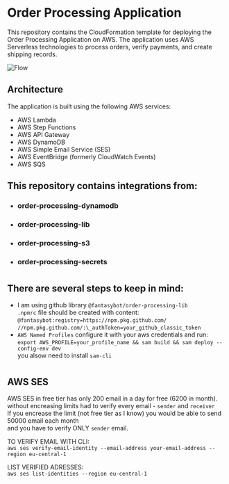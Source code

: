 # Order Processing Application

This repository contains the CloudFormation template for deploying the Order Processing Application on AWS. The application uses AWS Serverless technologies to process orders, verify payments, and create shipping records.

![Flow](https://order-processing-public-pucket.s3.eu-central-1.amazonaws.com/flow.png)

## Architecture

The application is built using the following AWS services:

- AWS Lambda
- AWS Step Functions
- AWS API Gateway
- AWS DynamoDB
- AWS Simple Email Service (SES)
- AWS EventBridge (formerly CloudWatch Events)
- AWS SQS

## This repository contains integrations from:

- ### order-processing-dynamodb
- ### order-processing-lib
- ### order-processing-s3
- ### order-processing-secrets

#

## There are several steps to keep in mind:

- I am using github library `@fantasybot/order-processing-lib`  
   `.npmrc` file should be created with content:  
   `@fantasybot:registry=https://npm.pkg.github.com/`  
   `//npm.pkg.github.com/:\_authToken=your_github_classic_token`
- `AWS Named Profiles` configure it with your aws credentials and run:  
  `export AWS_PROFILE=your_profile_name && sam build && sam deploy --config-env dev`  
  you alsow need to install `sam-cli`

#

## AWS SES

AWS SES in free tier has only 200 email in a day for free (6200 in month).  
without encreasing limits had to verify every email - `sender` and `receiver`  
If you encrease the limit (not free tier as I know) you would be able to send 50000 email each month  
and you have to verify ONLY `sender` email.

TO VERIFY EMAIL WITH CLI:  
`aws ses verify-email-identity --email-address your-email-address --region eu-central-1`

LIST VERIFIED ADRESSES:  
`aws ses list-identities --region eu-central-1`

#

